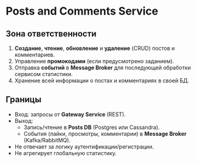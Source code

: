 # Posts and Comments Service

## Зона ответственности

1. **Создание**, **чтение**, **обновление** и **удаление** (CRUD) постов и комментариев.
2. Управление **промокодами** (если предусмотрено заданием).
3. Отправка **событий** в **Message Broker** для последующей обработки сервисом статистики.
4. Хранение всей информации о постах и комментариях в своей БД.

## Границы

- Вход: запросы от **Gateway Service** (REST).
- Выход: 
  - Запись/чтение в **Posts DB** (Postgres или Cassandra).
  - События (лайки, просмотры, комментарии) в **Message Broker** (Kafka/RabbitMQ).
- Не отвечает за логику аутентификации/регистрации.
- Не агрегирует глобальную статистику.

